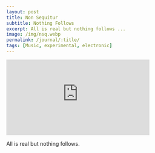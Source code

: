 ```yaml
---
layout: post
title: Non Sequitur
subtitle: Nothing Follows
excerpt: All is real but nothing follows ...
image: /img/nsq.webp
permalink: /journal/:title/
tags: [Music, experimental, electronic]
---
```


<div class="padded">
<iframe width="75%" height="200" scrolling="no" frameborder="no" allow="autoplay" src="https://w.soundcloud.com/player/?url=https%3A//api.soundcloud.com/tracks/252321809&color=%2354795b&auto_play=false&hide_related=true&show_comments=true&show_user=true&show_reposts=false&show_teaser=true&visual=true"></iframe>
</div>

All is real but nothing follows.
